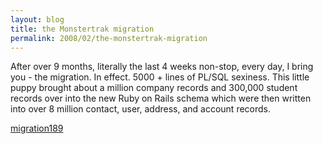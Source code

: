 ```yaml
---
layout: blog
title: the Monstertrak migration
permalink: 2008/02/the-monstertrak-migration
---
```


<p>After over 9 months, literally the last 4 weeks non-stop, every day, I bring you - the migration. In effect. 5000 + lines of PL/SQL sexiness. This little puppy brought about a million company records and 300,000 student records over into the new Ruby on Rails schema which were then written into over 8 million contact, user, address, and account records.</p>

<a href='http://blog.kristeraxel.com/wp-content/uploads/2009/01/migration189.txt'>migration189</a>
